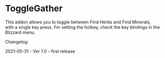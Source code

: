 # ToggleGather
This addon allows you to toggle between Find Herbs and Find Minerals, with a single key press.
For setting the hotkey, check the key bindings in the Blizzard menu.

Changelog:

2021-05-31 - Ver 1.0 - first release

